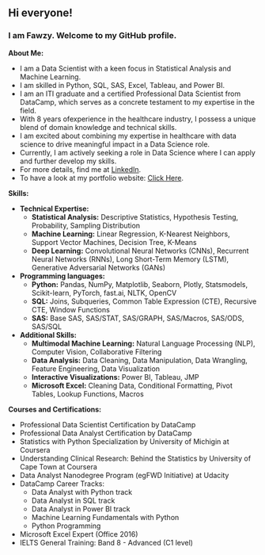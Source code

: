 ## Hi everyone!
### I am Fawzy. Welcome to my GitHub profile.



**About Me:**
- I am a Data Scientist with a keen focus in Statistical Analysis and Machine Learning.
- I am skilled in Python, SQL, SAS, Excel, Tableau, and Power BI.
- I am an ITI graduate and a certified Professional Data Scientist from DataCamp, which serves as a concrete testament to my expertise in the field.
- With 8 years ofexperience in the healthcare industry, I possess a unique blend of domain knowledge and technical skills.
- I am excited about combining my expertise in healthcare with data science to drive meaningful impact in a Data Science role.
- Currently, I am actively seeking a role in Data Science where I can apply and further develop my skills.
- For more details, find me at [LinkedIn](https://www.linkedin.com/in/fawzy-almatary/).
- To have a look at my portfolio website: [Click Here](https://fawzyalmatary.com/).


**Skills:**
- **Technical Expertise:**
  * **Statistical Analysis:** Descriptive Statistics, Hypothesis Testing, Probability, Sampling Distribution
  *	**Machine Learning:** Linear Regression, K-Nearest Neighbors, Support Vector Machines, Decision Tree, K-Means
  *	**Deep Learning:** Convolutional Neural Networks (CNNs), Recurrent Neural Networks (RNNs), Long Short-Term Memory (LSTM), Generative Adversarial Networks (GANs)
- **Programming languages:**
  * **Python:** Pandas, NumPy, Matplotlib, Seaborn, Plotly, Statsmodels, Scikit-learn, PyTorch, fast.ai, NLTK, OpenCV
  * **SQL:** Joins, Subqueries, Common Table Expression (CTE), Recursive CTE, Window Functions
  * **SAS:** Base SAS, SAS/STAT, SAS/GRAPH, SAS/Macros, SAS/ODS, SAS/SQL
- **Additional Skills:**
  * **Multimodal Machine Learning:** Natural Language Processing (NLP), Computer Vision, Collaborative Filtering
  * **Data Analysis:** Data Cleaning, Data Manipulation, Data Wrangling, Feature Engineering, Data Visualization
  * **Interactive Visualizations:** Power BI, Tableau, JMP
  * **Microsoft Excel:** Cleaning Data, Conditional Formatting, Pivot Tables, Lookup Functions, Macros


**Courses and Certifications:**
- Professional Data Scientist Certification by DataCamp
- Professional Data Analyst Certification by DataCamp
- Statistics with Python Specialization by University of Michigin at Coursera
- Understanding Clinical Research: Behind the Statistics by University of Cape Town at Coursera
- Data Analyst Nanodegree Program (egFWD Initiative) at Udacity
- DataCamp Career Tracks:
  * Data Analyst with Python track
  * Data Analyst in SQL track
  * Data Analyst in Power BI track
  * Machine Learning Fundamentals with Python
  * Python Programming
- Microsoft Excel Expert (Office 2016)
- IELTS General Training: Band 8 - Advanced (C1 level)
